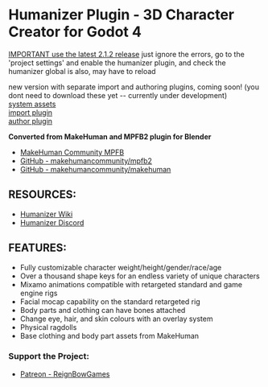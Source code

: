 # Humanizer Plugin - 3D Character Creator for Godot 4  

[IMPORTANT use the latest 2.1.2 release](https://github.com/NitroxNova/humanizer/releases/tag/v2.1.2)  just ignore the errors, go to the 'project settings' and enable the humanizer plugin, and check the humanizer global is also, may have to reload  
  
new version with separate import and authoring plugins, coming soon!  (you dont need to download these yet -- currently under development)  
[system assets](https://github.com/NitroxNova/humanizer_assets)  
[import plugin](https://github.com/NitroxNova/humanizer_import)  
[author plugin](https://github.com/NitroxNova/humanizer_author)  

**Converted from MakeHuman and MPFB2 plugin for Blender**

- [MakeHuman Community MPFB](https://static.makehumancommunity.org/mpfb.html)
- [GitHub - makehumancommunity/mpfb2](https://github.com/makehumancommunity/mpfb2)
- [GitHub - makehumancommunity/makehuman](https://github.com/makehumancommunity/makehuman)

## RESOURCES:
 - [Humanizer Wiki](https://github.com/NitroxNova/humanizer/wiki)
 - [Humanizer Discord](https://discord.gg/MN5vJtJYD5)

## FEATURES:

- Fully customizable character weight/height/gender/race/age
- Over a thousand shape keys for an endless variety of unique characters
- Mixamo animations compatible with retargeted standard and game engine rigs
- Facial mocap capability on the standard retargeted rig
- Body parts and clothing can have bones attached
- Change eye, hair, and skin colours with an overlay system
- Physical ragdolls
- Base clothing and body part assets from MakeHuman

### Support the Project:

- [Patreon - ReignBowGames](https://www.patreon.com/ReignBowGames)
